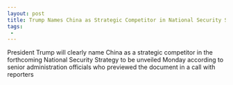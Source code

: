```yaml
---
layout: post
title: Trump Names China as Strategic Competitor in National Security Strategy
tags:
 -
---
```

President Trump will clearly name China as a strategic competitor in the forthcoming National Security Strategy to be unveiled Monday according to senior administration officials who previewed the document in a call with reporters
